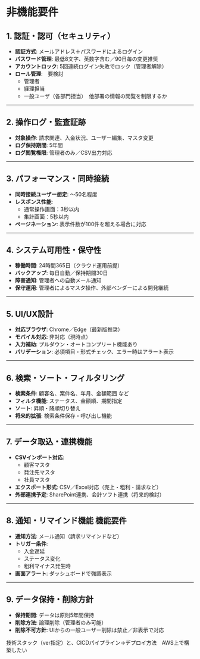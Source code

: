 # 非機能要件

## 1. 認証・認可（セキュリティ）

- **認証方式**: メールアドレス＋パスワードによるログイン
- **パスワード管理**: 最低8文字、英数字含む／90日毎の変更推奨
- **アカウントロック**: 5回連続ログイン失敗でロック（管理者解除）
- **ロール管理**:　要検討
    - 管理者
    - 経理担当
    - 一般ユーザ（各部門担当）　他部署の情報の閲覧を制限するか

---

## 2. 操作ログ・監査証跡

- **対象操作**: 請求関連、入金状況、ユーザー編集、マスタ変更
- **ログ保持期間**: 5年間
- **ログ閲覧権限**: 管理者のみ／CSV出力対応

---

## 3. パフォーマンス・同時接続

- **同時接続ユーザー想定**: ～50名程度
- **レスポンス性能**:
    - 通常操作画面：3秒以内
    - 集計画面：5秒以内
- **ページネーション**: 表示件数が100件を超える場合に対応

---

## 4. システム可用性・保守性

- **稼働時間**: 24時間365日（クラウド運用前提）
- **バックアップ**: 毎日自動／保持期間30日
- **障害通知**: 管理者への自動メール通知
- **保守運用**: 管理者によるマスタ操作、外部ベンダーによる開発継続

---

## 5. UI/UX設計

- **対応ブラウザ**: Chrome／Edge（最新版推奨）
- **モバイル対応**: 非対応（現時点）
- **入力補助**: プルダウン・オートコンプリート機能あり
- **バリデーション**: 必須項目・形式チェック、エラー時はアラート表示

---

## 6. 検索・ソート・フィルタリング

- **検索条件**: 顧客名、案件名、年月、金額範囲 など
- **フィルタ機能**: ステータス、金額順、期間指定
- **ソート**: 昇順・降順切り替え
- **将来的拡張**: 検索条件保存・呼び出し機能

---

## 7. データ取込・連携機能

- **CSVインポート対応**:
    - 顧客マスタ
    - 発注先マスタ
    - 社員マスタ
- **エクスポート形式**: CSV／Excel対応（売上・粗利・請求など）
- **外部連携予定**: SharePoint連携、会計ソフト連携（将来的検討）

---

## 8. 通知・リマインド機能 機能要件

- **通知方法**: メール通知（請求リマインドなど）
- **トリガー条件**:
    - 入金遅延
    - ステータス変化
    - 粗利マイナス発生時
- **画面アラート**: ダッシュボードで強調表示

---

## 9. データ保持・削除方針

- **保持期間**: データは原則5年間保持
- **削除方法**: 論理削除（管理者のみ可能）
- **削除不可方針**: UIからの一般ユーザー削除は禁止／非表示で対応

技術スタック（ver指定）と、CICDパイプライン→デプロイ方法　AWS上で構築したい 